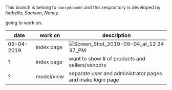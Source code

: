 This branch is belong to `nancydocode` and this respository is developed by _Isabella_, _Samson_, _Nancy_.
 
going to work on:

date       | work on    | description
-----------|------------|---------------
09-04-2019 | index page | ![Screen_Shot_2019-09-04_at_12 24 37_PM](https://user-images.githubusercontent.com/30683150/64276746-aa9a9b80-cf16-11e9-87c5-0c657a42497a.png)
?          | index page | want to show # of products and sellers/venodrs
?          | model/view | separate user and administrator pages and make login page 
           
